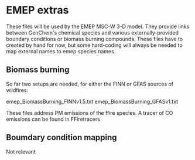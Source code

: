EMEP extras
===========

These files will be used by the EMEP MSC-W 3-D model. They provide
links between GenChem's chemical species and various externally-provided
boundary conditions or biomass burning compounds. These files have to
created by hand for now, but some hard-coding will always be needed to
map external names to emep species names.

Biomass burning
---------------

So far two setups are needed, for either the FINN or GFAS sources of
wildfires:

emep_BiomassBurning_FINNv1.5.txt
emep_BiomassBurning_GFASv1.txt

These files address PM emissions of the ffire species. A tracer of
CO emissions can be found in FFiretracers


Boumdary condition mapping
--------------------------

Not relevant

